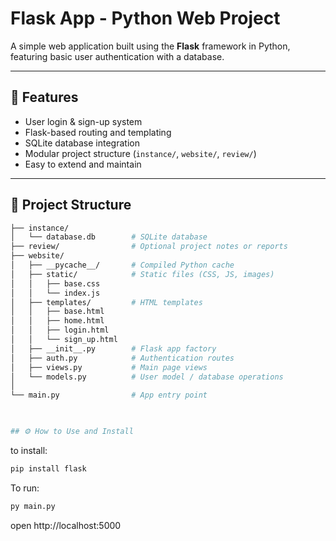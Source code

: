 # Flask App - Python Web Project  

A simple web application built using the **Flask** framework in Python, featuring basic user authentication with a database.

---


## 🚀 Features
- User login & sign-up system  
- Flask-based routing and templating  
- SQLite database integration  
- Modular project structure (`instance/`, `website/`, `review/`)  
- Easy to extend and maintain  

---

## 📂 Project Structure
```bash
├── instance/
│   └── database.db        # SQLite database
├── review/                # Optional project notes or reports
├── website/
│   ├── __pycache__/       # Compiled Python cache
│   ├── static/            # Static files (CSS, JS, images)
│   │   ├── base.css
│   │   └── index.js
│   ├── templates/         # HTML templates
│   │   ├── base.html
│   │   ├── home.html
│   │   ├── login.html
│   │   └── sign_up.html
│   ├── __init__.py        # Flask app factory
│   ├── auth.py            # Authentication routes
│   ├── views.py           # Main page views
│   └── models.py          # User model / database operations
│
└── main.py                # App entry point

 

## ⚙️ How to Use and Install
```

to install:
```sh
pip install flask
```


To run:
```sh
py main.py
```

open http://localhost:5000
